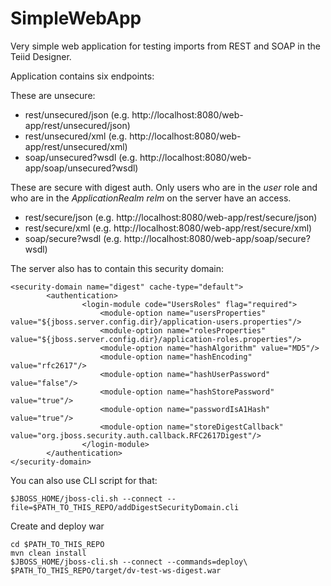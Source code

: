 # SimpleWebApp
Very simple web application for testing imports from REST and SOAP in the Teiid Designer.

Application contains six endpoints:

These are unsecure:

* rest/unsecured/json (e.g. http://localhost:8080/web-app/rest/unsecured/json)
* rest/unsecured/xml (e.g. http://localhost:8080/web-app/rest/unsecured/xml)
* soap/unsecured?wsdl (e.g. http://localhost:8080/web-app/soap/unsecured?wsdl)


These are secure with digest auth. Only users who are in the *user* role and who are in the *ApplicationRealm relm* on the server have an access.

* rest/secure/json (e.g. http://localhost:8080/web-app/rest/secure/json)
* rest/secure/xml (e.g. http://localhost:8080/web-app/rest/secure/xml)
* soap/secure?wsdl (e.g. http://localhost:8080/web-app/soap/secure?wsdl)


The server also has to contain this security domain:

```
<security-domain name="digest" cache-type="default">
        <authentication>
                <login-module code="UsersRoles" flag="required">
                    <module-option name="usersProperties" value="${jboss.server.config.dir}/application-users.properties"/>
                    <module-option name="rolesProperties" value="${jboss.server.config.dir}/application-roles.properties"/>
                    <module-option name="hashAlgorithm" value="MD5"/>
                    <module-option name="hashEncoding" value="rfc2617"/>
                    <module-option name="hashUserPassword" value="false"/>
                    <module-option name="hashStorePassword" value="true"/>
                    <module-option name="passwordIsA1Hash" value="true"/>
                    <module-option name="storeDigestCallback" value="org.jboss.security.auth.callback.RFC2617Digest"/>
                </login-module>
        </authentication>
</security-domain>
```

You can also use CLI script for that:

```
$JBOSS_HOME/jboss-cli.sh --connect --file=$PATH_TO_THIS_REPO/addDigestSecurityDomain.cli
```

Create and deploy war

```
cd $PATH_TO_THIS_REPO 
mvn clean install
$JBOSS_HOME/jboss-cli.sh --connect --commands=deploy\ $PATH_TO_THIS_REPO/target/dv-test-ws-digest.war
```

